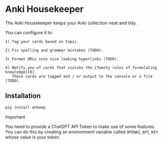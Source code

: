 # Anki Housekeeper

The Anki Housekeeper keeps your Anki collection neat and tidy.

You can configure it to:

    1) Tag your cards based on topic.

    2) Fix spelling and grammar mistakes (TODO).

    3) Format URLs into nice looking hyperlinks (TODO).

    4) Notify you of cards that violate the [Twenty rules of formulating knowledge][0].
       These cards are tagged and / or output to the console or a file (TODO).

## Installation

```bash
pip install ankeep
```

> [!IMPORTANT]
> You need to provide a ChatGPT API Token to make use of some features.
> You can do this by creating an environment variable called `OPENAI_API_KEY`
> whose value is your token.


[0]: https://www.supermemo.com/en/blog/twenty-rules-of-formulating-knowledge


